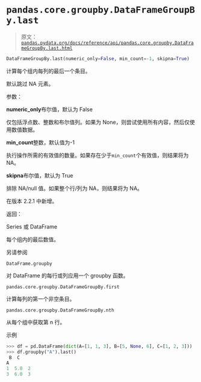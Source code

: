 # `pandas.core.groupby.DataFrameGroupBy.last`

> 原文：[`pandas.pydata.org/docs/reference/api/pandas.core.groupby.DataFrameGroupBy.last.html`](https://pandas.pydata.org/docs/reference/api/pandas.core.groupby.DataFrameGroupBy.last.html)

```py
DataFrameGroupBy.last(numeric_only=False, min_count=-1, skipna=True)
```

计算每个组内每列的最后一个条目。

默认跳过 NA 元素。

参数：

**numeric_only**布尔值，默认为 False

仅包括浮点数、整数和布尔值列。如果为 None，则尝试使用所有内容，然后仅使用数值数据。

**min_count**整数，默认值为-1

执行操作所需的有效值的数量。如果存在少于`min_count`个有效值，则结果将为 NA。

**skipna**布尔值，默认为 True

排除 NA/null 值。如果整个行/列为 NA，则结果将为 NA。

在版本 2.2.1 中新增。

返回：

Series 或 DataFrame

每个组内的最后数值。

另请参阅

`DataFrame.groupby`

对 DataFrame 的每行或列应用一个 groupby 函数。

`pandas.core.groupby.DataFrameGroupBy.first`

计算每列的第一个非空条目。

`pandas.core.groupby.DataFrameGroupBy.nth`

从每个组中获取第 n 行。

示例

```py
>>> df = pd.DataFrame(dict(A=[1, 1, 3], B=[5, None, 6], C=[1, 2, 3]))
>>> df.groupby("A").last()
 B  C
A
1  5.0  2
3  6.0  3 
```
